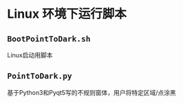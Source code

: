 # Linux 环境下运行脚本

## `BootPointToDark.sh`

Linux启动用脚本

## `PointToDark.py`

基于Python3和Pyqt5写的不规则窗体，用户将特定区域/点涂黑